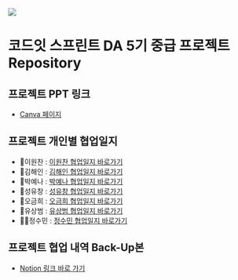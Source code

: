<img src='https://media.discordapp.net/attachments/1307986635991814247/1347072726925316207/image.png?ex=67d50abd&is=67d3b93d&hm=22adca8b6baa52fa154d07ca0ab76f90151dfa9cf4cdb896b1a630395c516fc6&=&format=webp&quality=lossless'>

# 코드잇 스프린트 DA 5기 중급 프로젝트 Repository

## 프로젝트 PPT 링크
- [Canva 페이지](https://www.canva.com/design/DAGgQnTljnM/pzhIHq_0E40y2atpTXJOQg/view?utm_content=DAGgQnTljnM&utm_campaign=designshare&utm_medium=link2&utm_source=uniquelinks&utlId=h22f61e2aa9)

## 프로젝트 개인별 협업일지
- 👑이원찬 : [이원찬 협업일지 바로가기](https://honored-nigella-fc0.notion.site/1b6e008ecc3a80f09ed0d7d614d16446)
- 🍰김해인 : [김해인 협업일지 바로가기](https://www.notion.so/1a0a8d5b630a80dc8980cd0f2c575a83?pvs=4)
- 🥨박예나 : [박예나 협업일지 바로가기](https://www.notion.so/1a0a8d5b630a806a81f5dca8aa22eb2d)
- 🐷성유창 : [성유창 협업일지 바로가기](https://www.notion.so/1a0a8d5b630a80928056fb37826e46af)
- 🐾오금희 : [오금희 협업일지 바로가기](https://husky-panther-09c.notion.site/1-_-1b67c1233afc8173a015cac55e7a1cb1)
- 🍳유상범 : [유상범 협업일지 바로가기](https://www.notion.so/1a0a8d5b630a80188487c8fdf69d511a)
- 🧗‍♂️정수민 : [정수민 협업일지 바로가기](https://abounding-quilt-2fa.notion.site/Project2_-19d72c553f3080619998f5f2e773438d?pvs=4)

## 프로젝트 협업 내역 Back-Up본
- [Notion 링크 바로 가기](https://honored-nigella-fc0.notion.site/Back-Up-1b5e008ecc3a80e0a684eb6dc6ac8149)
